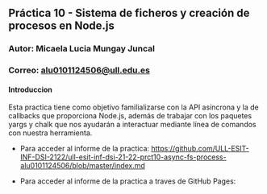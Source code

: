 ## Práctica 10 - Sistema de ficheros y creación de procesos en Node.js

### Autor: Micaela Lucia Mungay Juncal
### Correo: alu0101124506@ull.edu.es

#### Introduccion

Esta practica tiene como objetivo familializarse con la API asíncrona y la de callbacks que proporciona Node.js, además de trabajar con los paquetes yargs y chalk que nos ayudarán a interactuar mediante línea de comandos con nuestra herramienta.


- Para acceder al informe de la practica: https://github.com/ULL-ESIT-INF-DSI-2122/ull-esit-inf-dsi-21-22-prct10-async-fs-process-alu0101124506/blob/master/index.md

- Para acceder al informe de la practica a traves de GitHub Pages: 